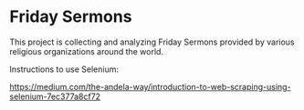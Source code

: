 # Friday Sermons

This project is collecting and analyzing Friday Sermons provided by various religious organizations around the world. 

Instructions to use Selenium:

https://medium.com/the-andela-way/introduction-to-web-scraping-using-selenium-7ec377a8cf72

